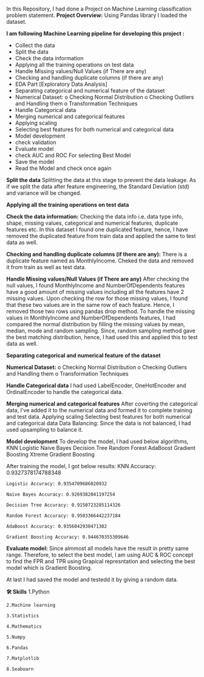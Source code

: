 In this Repository, I had done a Project on Machine Learning classification problem statement.
**Project Overview:**
Using Pandas library I loaded the dataset. 

**I am following Machine Learning pipeline for developing this project :**
-	Collect the data
-	Split the data
-	Check the data information
-	Applying all the training operations on test data
-	Handle Missing values/Null Values (if There are any)
-	Checking and handling duplicate columns (if there are any)
-	EDA Part [Exploratory Data Analysis]
-	Separating categorical and numerical feature of the dataset
-	Numerical Dataset:
  o	Checking Normal Distribution
  o	Checking Outliers and Handling them
  o	Transformation Techniques
-	Handle Categorical data
-	Merging numerical and categorical features
-	Applying scaling
-	Selecting best features for both numerical and categorical data
-	Model development
-	check validation
-	Evaluate model
-	check AUC and ROC For selecting Best Model
-	Save the model
-	Read the Model and check once again

**Split the data**
Splitting the data at this stage to prevent the data leakage. As if we split the data after feature engineering, the Standard Deviation (std) and variance will be changed. 

**Applying all the training operations on test data**

**Check the data information:**
Checking the data info i.e. data type info, shape, missing values, categorical and numerical features, duplicate features etc. In this dataset I found one duplicated feature, hence, I have removed the duplicated feature from train data and applied the same to test data as well.

**Checking and handling duplicate columns (if there are any):**
There is a duplicate feature named as MonthlyIncome. Cheked the data and removed it from train as well as test data.

**Handle Missing values/Null Values (if There are any)**
After checking the null values, I found MonthlyIncome and NumberOfDependents features have a good amount of missing values including all the features have 2 missing values. Upon checking the row for those missing values, I found that these two values are in the same row of each feature. Hence, I removed those two rows using pandas drop method. To handle the missing values in MonthlyIncome and NumberOfDependents features, I had compared the normal distribution by filling the missing values by mean, median, mode and random sampling. Since, random sampling method gave the best matching distribution, hence, I had used this and applied this to test data as well.

**Separating categorical and numerical feature of the dataset**

**Numerical Dataset:**
  o	Checking Normal Distribution
  o	Checking Outliers and Handling them
  o	Transformation Techniques

**Handle Categorical data**
 	I had used LabelEncoder, OneHotEncoder and OrdinalEncoder to handle the categorical data.

**Merging numerical and categorical features**
 	After coverting the categorical data, I've added it to the numerical data and formed it to complete training and test data.
Applying scaling
Selecting best features for both numerical and categorical data
Data Balancing: Since the data is not balanced, I had used upsampling to balance it.

**Model development**
 	To develop the model, I had used below algorithms,
   	KNN
    Logistic
    Naive Bayes
    Decision Tree
    Random Forest
    AdaBoost
    Gradient Boosting
    Xtreme Gradient Boosting

After training the model, I got below results:
 	  KNN Accuracy: 0.9327378174788348
    
    Logistic Accuracy: 0.9354709686020932
    
    Naive Bayes Accuracy: 0.9269382041197254
    
    Decision Tree Accuracy: 0.9150723285114326
    
    Random Forest Accuracy: 0.9503366442237184
    
    AdaBoost Accuracy: 0.9356042930471302
    
    Gradient Boosting Accuracy: 0.944670355309646

**Evaluate model:**
 	Since almmost all models have the result in pretty same range. Therefore, to select the best model, I am using AUC & ROC concept to find the FPR and TPR using Grapical represntation and selecting the best model which is Gradient Boosting.

At last I had saved the model and testedd it by giving a random data.

**🛠 Skills**
    1.Python 
    
    2.Machine learning 
    
    3.Statistics
    
    4.Mathematics
    
    5.Numpy 
    
    6.Pandas
    
    7.Matplotlib
    
    8.Seaboarn
